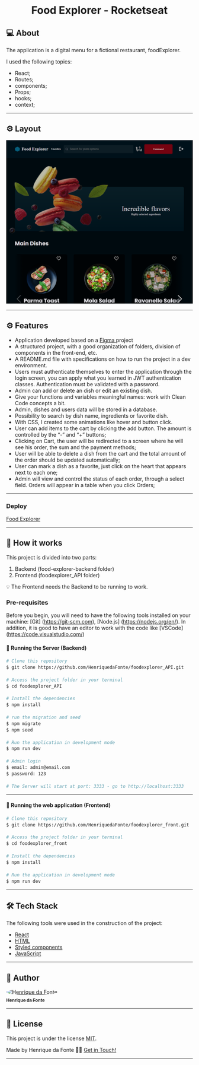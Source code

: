 
<h1 align='center'>
     Food Explorer - Rocketseat 
</h1>

## 💻 About

The application is a digital menu for a fictional restaurant, foodExplorer.

I used the following topics:

- React;
- Routes;
- components;
- Props;
- hooks;
- context;
---

## ⚙️ Layout

<img src='./src/assets/firstPage.png' /> 

---

## ⚙️ Features

- Application developed based on a <a href='https://www.figma.com/file/GkqG5AUJe3ppcUEHfvOX6z/food-explorer' target='_blank'> Figma </a> project
- A structured project, with a good organization of folders, division of components in the front-end, etc.
- A README.md file with specifications on how to run the project in a dev environment.
- Users must authenticate themselves to enter the application through the login screen, you can apply what you learned in JWT authentication classes. Authentication must be validated with a password.
- Admin can add or delete an dish or edit an existing dish.
- Give your functions and variables meaningful names: work with Clean Code concepts a bit.
- Admin, dishes and users data will be stored in a database.
- Possibility to search by dish name, ingredients or favorite dish.
- With CSS, I created some animations like hover and button click.
- User can add items to the cart by clicking the add button. The amount is controlled by the “-” and “+” buttons;
- Clicking on Cart, the user will be redirected to a screen where he will see his order, the sum and the payment methods;
- User will be able to delete a dish from the cart and the total amount of the order should be updated automatically;
- User can mark a dish as a favorite, just click on the heart that appears next to each one;
- Admin will view and control the status of each order, through a select field. Orders will appear in a table when you click Orders;
---

### Deploy
[Food Explorer](https://foodexplorer-23.netlify.app/)

---

## 🚀 How it works

This project is divided into two parts:
1. Backend (food-explorer-backend folder) 
2. Frontend (foodexplorer_API folder)

💡 The Frontend needs the Backend to be running to work.

### Pre-requisites
Before you begin, you will need to have the following tools installed on your machine: [Git] (https://git-scm.com), [Node.js] (https://nodejs.org/en/). In addition, it is good to have an editor to work with the code like [VSCode] (https://code.visualstudio.com/)

#### 🎲 Running the Server (Backend)

```bash
# Clone this repository
$ git clone https://github.com/HenriquedaFonte/foodexplorer_API.git

# Access the project folder in your terminal
$ cd foodexplorer_API

# Install the dependencies
$ npm install

# run the migration and seed
$ npm migrate
$ npm seed

# Run the application in development mode
$ npm run dev

# Admin login
$ email: admin@email.com
$ password: 123

# The Server will start at port: 3333 - go to http://localhost:3333
```
---

#### 🧭 Running the web application (Frontend)

```bash
# Clone this repository
$ git clone https://github.com/HenriquedaFonte/foodexplorer_front.git

# Access the project folder in your terminal
$ cd foodexplorer_front

# Install the dependencies
$ npm install

# Run the application in development mode
$ npm run dev

```
---

## 🛠 Tech Stack

The following tools were used in the construction of the project:
- [React](https://reactjs.org)
- [HTML](https://developer.mozilla.org/pt-BR/docs/Web/HTML)
- [Styled components](https://styled-components.com/)
- [JavaScript](https://developer.mozilla.org/pt-BR/docs/Web/JavaScript)

---

## 🦸 Author

<a href='https://github.com/HenriquedaFonte'>
 <img style='border-radius: 50%;' src='https://github.com/HenriquedaFonte.png' width='100px;' alt='Henrique da Fonte'/> 
 <br/>
 <sub><b>Henrique da Fonte</b></sub>
</a> 

---

## 📝 License

This project is under the license [MIT](./LICENSE).

Made by Henrique da Fonte 👋🏽 [Get in Touch!](https://www.linkedin.com/in/henrique-da-fonte-6b5615b3/)

---